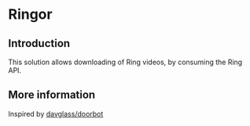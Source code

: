 # Ringor

## Introduction
This solution allows downloading of Ring videos, by consuming the Ring API.

## More information
Inspired by [davglass/doorbot](https://github.com/davglass/doorbot)
